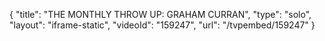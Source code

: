 {
    "title": "THE MONTHLY THROW UP: GRAHAM CURRAN",
    "type": "solo",
    "layout": "iframe-static",
    "videoId": "159247",
    "url": "\/tvpembed\/159247"
}